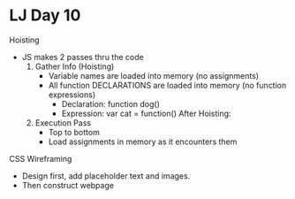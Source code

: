 # LJ Day 10
Hoisting
* JS makes 2 passes thru the code
    1. Gather Info (Hoisting)
        * Variable names are loaded into memory (no assignments)
        * All function DECLARATIONS are loaded into memory (no function expressions)
            * Declaration: function dog()
            * Expression: var cat = function()
After Hoisting:
    1. Execution Pass
        * Top to bottom
        * Load assignments in memory as it encounters them

CSS Wireframing
  * Design first, add placeholder text and images.
  * Then construct webpage
